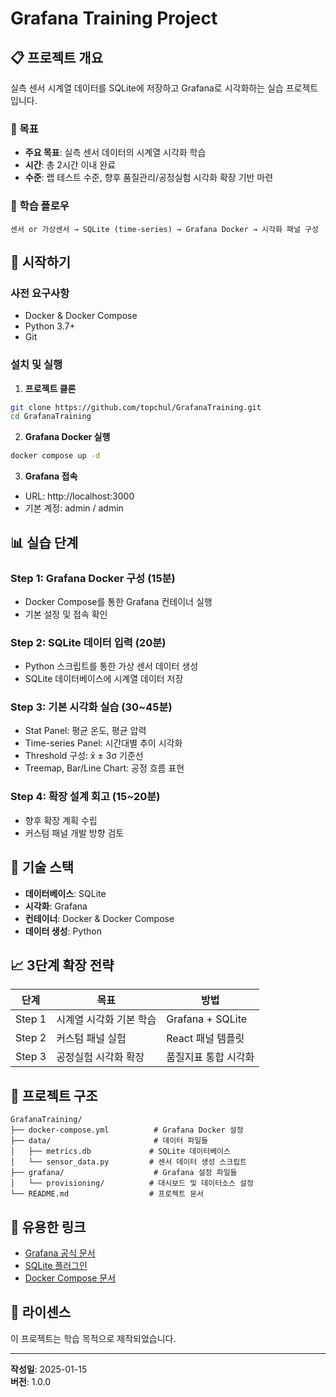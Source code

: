 # Grafana Training Project

## 📋 프로젝트 개요

실측 센서 시계열 데이터를 SQLite에 저장하고 Grafana로 시각화하는 실습 프로젝트입니다.

### 🎯 목표
- **주요 목표**: 실측 센서 데이터의 시계열 시각화 학습
- **시간**: 총 2시간 이내 완료
- **수준**: 랩 테스트 수준, 향후 품질관리/공정실험 시각화 확장 기반 마련

### 🔄 학습 플로우
```
센서 or 가상센서 → SQLite (time-series) → Grafana Docker → 시각화 패널 구성
```

## 🚀 시작하기

### 사전 요구사항
- Docker & Docker Compose
- Python 3.7+
- Git

### 설치 및 실행

1. **프로젝트 클론**
```bash
git clone https://github.com/topchul/GrafanaTraining.git
cd GrafanaTraining
```

2. **Grafana Docker 실행**
```bash
docker compose up -d
```

3. **Grafana 접속**
- URL: http://localhost:3000
- 기본 계정: admin / admin

## 📊 실습 단계

### Step 1: Grafana Docker 구성 (15분)
- Docker Compose를 통한 Grafana 컨테이너 실행
- 기본 설정 및 접속 확인

### Step 2: SQLite 데이터 입력 (20분)
- Python 스크립트를 통한 가상 센서 데이터 생성
- SQLite 데이터베이스에 시계열 데이터 저장

### Step 3: 기본 시각화 실습 (30~45분)
- Stat Panel: 평균 온도, 평균 압력
- Time-series Panel: 시간대별 추이 시각화
- Threshold 구성: x̄ ± 3σ 기준선
- Treemap, Bar/Line Chart: 공정 흐름 표현

### Step 4: 확장 설계 회고 (15~20분)
- 향후 확장 계획 수립
- 커스텀 패널 개발 방향 검토

## 🔧 기술 스택

- **데이터베이스**: SQLite
- **시각화**: Grafana
- **컨테이너**: Docker & Docker Compose
- **데이터 생성**: Python

## 📈 3단계 확장 전략

| 단계 | 목표 | 방법 |
|------|------|------|
| Step 1 | 시계열 시각화 기본 학습 | Grafana + SQLite |
| Step 2 | 커스텀 패널 실험 | React 패널 템플릿 |
| Step 3 | 공정실험 시각화 확장 | 품질지표 통합 시각화 |

## 📁 프로젝트 구조

```
GrafanaTraining/
├── docker-compose.yml          # Grafana Docker 설정
├── data/                       # 데이터 파일들
│   ├── metrics.db             # SQLite 데이터베이스
│   └── sensor_data.py         # 센서 데이터 생성 스크립트
├── grafana/                    # Grafana 설정 파일들
│   └── provisioning/          # 대시보드 및 데이터소스 설정
└── README.md                  # 프로젝트 문서
```

## 🔗 유용한 링크

- [Grafana 공식 문서](https://grafana.com/docs/)
- [SQLite 플러그인](https://grafana.com/grafana/plugins/fr-ser-sqlite-datasource/)
- [Docker Compose 문서](https://docs.docker.com/compose/)

## 📝 라이센스

이 프로젝트는 학습 목적으로 제작되었습니다.

---

**작성일**: 2025-01-15  
**버전**: 1.0.0 

